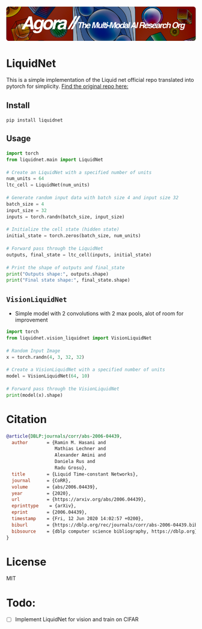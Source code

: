 [![Multi-Modality](agorabanner.png)](https://discord.gg/qUtxnK2NMf)

# LiquidNet
This is a simple implementation of the Liquid net official repo translated into pytorch for simplicity. [Find the original repo here:](https://github.com/raminmh/liquid_time_constant_networks)

## Install
`pip install liquidnet`

## Usage
```python
import torch
from liquidnet.main import LiquidNet

# Create an LiquidNet with a specified number of units
num_units = 64
ltc_cell = LiquidNet(num_units)

# Generate random input data with batch size 4 and input size 32
batch_size = 4
input_size = 32
inputs = torch.randn(batch_size, input_size)

# Initialize the cell state (hidden state)
initial_state = torch.zeros(batch_size, num_units)

# Forward pass through the LiquidNet
outputs, final_state = ltc_cell(inputs, initial_state)

# Print the shape of outputs and final_state
print("Outputs shape:", outputs.shape)
print("Final state shape:", final_state.shape)

```

## `VisionLiquidNet`
- Simple model with 2 convolutions with 2 max pools, alot of room for improvement

```python
import torch 
from liquidnet.vision_liquidnet import VisionLiquidNet

# Random Input Image
x = torch.randn(4, 3, 32, 32)

# Create a VisionLiquidNet with a specified number of units
model = VisionLiquidNet(64, 10)

# Forward pass through the VisionLiquidNet
print(model(x).shape)


```


# Citation
```bibtex
@article{DBLP:journals/corr/abs-2006-04439,
  author       = {Ramin M. Hasani and
                  Mathias Lechner and
                  Alexander Amini and
                  Daniela Rus and
                  Radu Grosu},
  title        = {Liquid Time-constant Networks},
  journal      = {CoRR},
  volume       = {abs/2006.04439},
  year         = {2020},
  url          = {https://arxiv.org/abs/2006.04439},
  eprinttype    = {arXiv},
  eprint       = {2006.04439},
  timestamp    = {Fri, 12 Jun 2020 14:02:57 +0200},
  biburl       = {https://dblp.org/rec/journals/corr/abs-2006-04439.bib},
  bibsource    = {dblp computer science bibliography, https://dblp.org}
}

```


# License
MIT


# Todo:
- [ ] Implement LiquidNet for vision and train on CIFAR

